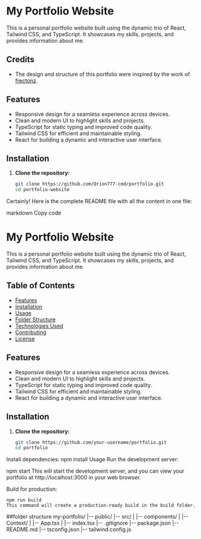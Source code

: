 # My Portfolio Website

This is a personal portfolio website built using the dynamic trio of React, Tailwind CSS, and TypeScript. It showcases my skills, projects, and provides information about me.

## Credits

- The design and structure of this portfolio were inspired by the work of [frectonz](https://github.com/frectonz). 
## Features

- Responsive design for a seamless experience across devices.
- Clean and modern UI to highlight skills and projects.
- TypeScript for static typing and improved code quality.
- Tailwind CSS for efficient and maintainable styling.
- React for building a dynamic and interactive user interface.

## Installation

1. **Clone the repository:**

   ```bash
   git clone https://github.com/Orion777-cmd/portfolio.git
   cd portfolio-website

   
Certainly! Here is the complete README file with all the content in one file:

markdown
Copy code
# My Portfolio Website

This is a personal portfolio website built using the dynamic trio of React, Tailwind CSS, and TypeScript. It showcases my skills, projects, and provides information about me.

## Table of Contents

- [Features](#features)
- [Installation](#installation)
- [Usage](#usage)
- [Folder Structure](#folder-structure)
- [Technologies Used](#technologies-used)
- [Contributing](#contributing)
- [License](#license)

## Features

- Responsive design for a seamless experience across devices.
- Clean and modern UI to highlight skills and projects.
- TypeScript for static typing and improved code quality.
- Tailwind CSS for efficient and maintainable styling.
- React for building a dynamic and interactive user interface.

## Installation

1. **Clone the repository:**

   ```bash
   git clone https://github.com/your-username/portfolio.git
   cd portfolio
Install dependencies:
    npm install
Usage
Run the development server:

npm start
    This will start the development server, and you can view your portfolio at http://localhost:3000 in your web browser.

Build for production:


    npm run build
    This command will create a production-ready build in the build folder.

##folder structure 
my-portfolio/
|-- public/
|-- src/
|   |-- components/
|   |-- Context/
|   |-- App.tsx
|   |-- index.tsx
|-- .gitignore
|-- package.json
|-- README.md
|-- tsconfig.json
|-- tailwind.config.js
